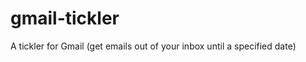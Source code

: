 gmail-tickler
=============

A tickler for Gmail (get emails out of your inbox until a specified date)
